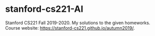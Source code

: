 # stanford-cs221-AI
Stanford CS221 Fall 2019-2020. 
My solutions to the given homeworks. 
Course website: https://stanford-cs221.github.io/autumn2019/. 
